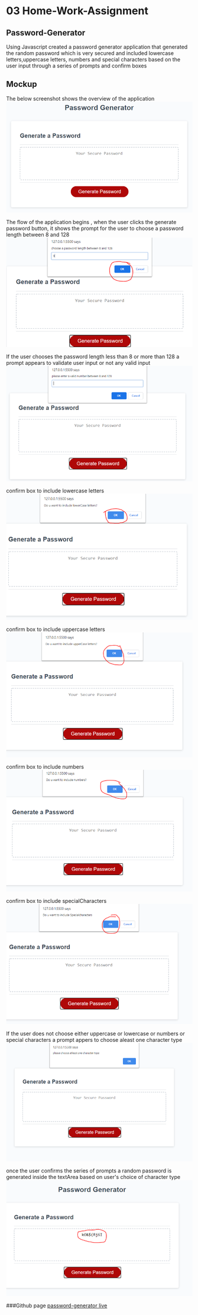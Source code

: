 # 03 Home-Work-Assignment
## Password-Generator
Using Javascript created a password generator application
that generated the random password which is very secured
and included lowercase letters,uppercase letters, numbers
and special characters based on the user input through a series 
of prompts and confirm boxes

## Mockup
The below screenshot shows the overview of the application
![demo](Assets/03-javascript-homework-demo.png)

The flow of the application begins , when the user clicks the generate password button,
it shows the prompt for the user to choose a password length  between 8 and 128
![prompt1](Assets/prompt1.PNG)

If the user chooses the password length less than 8 or more than 128 a prompt appears to validate user input
or not any valid input
![validation1](Assets/validation1.PNG)

confirm box to include lowercase letters
![confirmlower](Assets/confirmlow.PNG)

confirm box to include uppercase letters
![confirmupper](Assets/confirmupper.PNG)

confirm box to include numbers
![confirmnumber](Assets/confirmnumber.PNG)

confirm box to include specialCharacters
![confirmspecial](Assets/confirmspecial.PNG)

If the user does not choose either uppercase or lowercase or numbers or special characters
a prompt appers to choose aleast one character type
![validation2](Assets/validation2.PNG)

once the user confirms the series of prompts a random password is generated inside the textArea based on 
user's choice of character type
![generatedpassword](Assets/generatedpassword.PNG)

###Github page 
[password-generator live](https://selvivini.github.io/password-generator/)